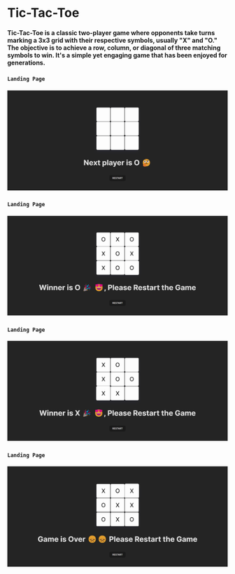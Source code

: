 # Tic-Tac-Toe
#### Tic-Tac-Toe is a classic two-player game where opponents take turns marking a 3x3 grid with their respective symbols, usually "X" and "O." The objective is to achieve a row, column, or diagonal of three matching symbols to win. It's a simple yet engaging game that has been enjoyed for generations.

#### `Landing Page`
![img](https://github.com/gurusharan-gs/Tic-Tac-Toe/blob/main/public/tic1.png)
<br/>
#### `Landing Page`
![img](https://github.com/gurusharan-gs/Tic-Tac-Toe/blob/main/public/tic2.png)
<br/>
#### `Landing Page`
![img](https://github.com/gurusharan-gs/Tic-Tac-Toe/blob/main/public/tic3.png)
<br/>
#### `Landing Page`
![img](https://github.com/gurusharan-gs/Tic-Tac-Toe/blob/main/public/tic4.png)
<br/>


